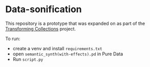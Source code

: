 # Data-sonification 

This repository is a prototype that was expanded on as part of the <a href="https://github.com/danhearn/transforming-collections">Transforming Collections</a> project.

To run:
- create a venv and install `requirements.txt`
- open `semantic_synth(with-effects).pd` in Pure Data
- Run `script.py`

